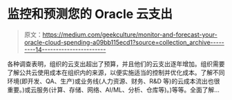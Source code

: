 # 监控和预测您的 Oracle 云支出

> 原文：<https://medium.com/geekculture/monitor-and-forecast-your-oracle-cloud-spending-a09bb115ecd1?source=collection_archive---------14----------------------->

各种调查表明，组织的云支出超出了预算，并且他们的云支出逐年增加。组织需要了解公共云使用成本在组织内的来源，以便实施适当的控制并优化成本。了解不同环境(即开发、QA、生产)或业务线(人力资源、财务、R&D 等)的云成本流出也很重要。)或云服务(计算、存储、网络、AI/ML、分析、仓库等)。)等等。全面了解…